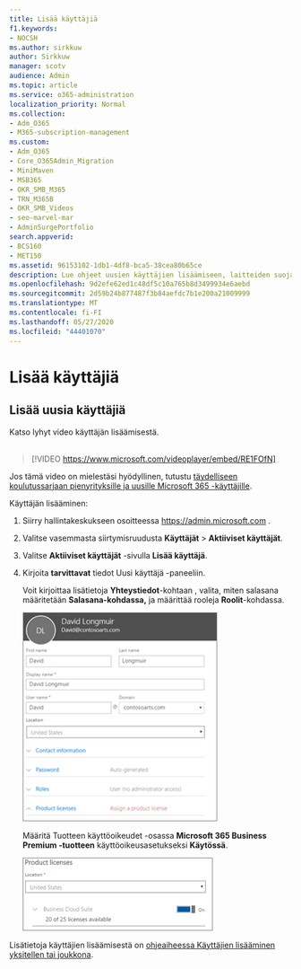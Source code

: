 ```yaml
---
title: Lisää käyttäjiä
f1.keywords:
- NOCSH
ms.author: sirkkuw
author: Sirkkuw
manager: scotv
audience: Admin
ms.topic: article
ms.service: o365-administration
localization_priority: Normal
ms.collection:
- Adm_O365
- M365-subscription-management
ms.custom:
- Adm_O365
- Core_O365Admin_Migration
- MiniMaven
- MSB365
- OKR_SMB_M365
- TRN_M365B
- OKR_SMB_Videos
- seo-marvel-mar
- AdminSurgePortfolio
search.appverid:
- BCS160
- MET150
ms.assetid: 96153102-1db1-4df8-bca5-38cea80b65ce
description: Lue ohjeet uusien käyttäjien lisäämiseen, laitteiden suojaamiseen ja roolien määrittämiseen Microsoft 365 Business Premiumissa.
ms.openlocfilehash: 9d2efe62ed1c48df5c10a765b8d3499934e6aebd
ms.sourcegitcommit: 2d59b24b877487f3b84aefdc7b1e200a21009999
ms.translationtype: MT
ms.contentlocale: fi-FI
ms.lasthandoff: 05/27/2020
ms.locfileid: "44401070"
---
```

# <a name="add-more-users"></a>Lisää käyttäjiä

## <a name="add-new-users"></a>Lisää uusia käyttäjiä

Katso lyhyt video käyttäjän lisäämisestä. <br><br>

> [!VIDEO https://www.microsoft.com/videoplayer/embed/RE1FOfN] 

Jos tämä video on mielestäsi hyödyllinen, tutustu [täydelliseen koulutussarjaan pienyrityksille ja uusille Microsoft 365 -käyttäjille](https://support.office.com/article/6ab4bbcd-79cf-4000-a0bd-d42ce4d12816).

Käyttäjän lisääminen:

1. Siirry hallintakeskukseen osoitteessa <a href="https://go.microsoft.com/fwlink/p/?linkid=837890" target="_blank">https://admin.microsoft.com</a> . 
2. Valitse vasemmasta siirtymisruudusta **Käyttäjät** \> **Aktiiviset käyttäjät**.
3. Valitse **Aktiiviset käyttäjät** -sivulla **Lisää käyttäjä**.
4. Kirjoita **tarvittavat** tiedot Uusi käyttäjä -paneeliin. 
  
    Voit kirjoittaa lisätietoja **Yhteystiedot**-kohtaan , valita, miten salasana määritetään **Salasana-kohdassa,** ja määrittää rooleja **Roolit**-kohdassa.
      
    ![Enter user information in the New user card](../media/f04d39ca-48be-4868-8330-8552a4754c8b.png)
      
    Määritä Tuotteen käyttöoikeudet -osassa **Microsoft 365 Business Premium -tuotteen** käyttöoikeusasetukseksi **Käytössä**.
      
    ![Set the license setting to On position](../media/7404f7f7-93bc-44a3-9ffb-4208b5b17402.png)
  
Lisätietoja käyttäjien lisäämisestä on [ohjeaiheessa Käyttäjien lisääminen yksitellen tai joukkona](https://docs.microsoft.com/office365/admin/add-users/add-users).
  

